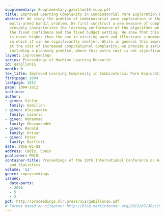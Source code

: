 ```yaml
---
supplementary: Supplementary:gabillon16-supp.pdf
title: Improved Learning Complexity in Combinatorial Pure Exploration Bandits
abstract: We study the problem of combinatorial pure exploration in the stochastic
  multi-armed bandit problem. We first construct a new measure of complexity that
  provably characterizes the learning performance of the algorithms we propose for
  the fixed confidence and the fixed budget setting. We show that this complexity
  is never higher than the one in existing work and illustrate a number of configurations
  in which it can be significantly smaller. While in general this improvement comes
  at the cost of increased computational complexity, we provide a series of examples,
  including a planning problem, where this extra cost is not significant.
layout: inproceedings
series: Proceedings of Machine Learning Research
id: gabillon16
month: 0
tex_title: Improved Learning Complexity in Combinatorial Pure Exploration Bandits
firstpage: 1004
lastpage: 1012
page: 1004-1012
sections: 
author:
- given: Victor
  family: Gabillon
- given: Alessandro
  family: Lazaric
- given: Mohammad
  family: Ghavamzadeh
- given: Ronald
  family: Ortner
- given: Peter
  family: Bartlett
date: 2016-05-02
address: Cadiz, Spain
publisher: PMLR
container-title: Proceedings of the 19th International Conference on Artificial Intelligence
  and Statistics
volume: '51'
genre: inproceedings
issued:
  date-parts:
  - 2016
  - 5
  - 2
pdf: http://proceedings.mlr.press/v51/gabillon16.pdf
# Format based on citeproc: http://blog.martinfenner.org/2013/07/30/citeproc-yaml-for-bibliographies/
---
```

